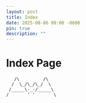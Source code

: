 ```yaml
---
layout: post
title: Index
date: 2025-08-06 00:00 -0600
pin: true
description: "" 
---
```


# Index Page

```plaintext
   /\         /\
  /  \_/\_/\_/  \
 /_____\·_·/_____\
/       ' '       \
```